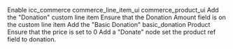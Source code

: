 Enable
  icc_commerce
  commerce_line_item_ui
  commerce_product_ui
Add the "Donation" custom line item
  Ensure that the Donation Amount field is on the custom line item
Add the "Basic Donation" basic_donation Product
  Ensure that the price is set to 0
Add a "Donate" node
  set the product ref field to donation.
